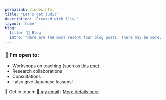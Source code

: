 ```yaml
---
permalink: /index.html
title: "Let's get ludic"
description: 'Created with 11ty.'
layout: 'home'
blog:
  title: '📰 Blog'
  intro: "Here are the most recent four blog posts. There may be more..."
---
```


### 🎤 I'm open to:

* Workshops on teaching (such as [this one](https://www.youtube.com/watch?v=51oaWP3AdfM))
* Research collaborations
* Consultations
* I also give Japanese lessons!

🤙 Get in touch: [📧 my email](mailto:york@meiji.ac.jp)
ℹ️ [More details here](/About)